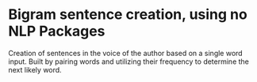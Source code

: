 # Bigram sentence creation, using no NLP Packages

Creation of sentences in the voice of the author based on a single word input. Built by pairing words and utilizing their frequency to determine the next likely word. 

